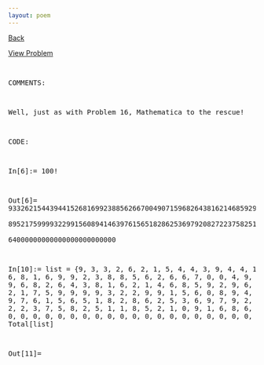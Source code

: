 ```yaml
---
layout: poem
---
```



<html>

<head>
<title>Euler - Problem 20</title>

<script type="text/javascript">

  var _gaq = _gaq || [];
  _gaq.push(['_setAccount', 'UA-16960753-5']);
  _gaq.push(['_trackPageview']);

  (function() {
    var ga = document.createElement('script'); ga.type = 'text/javascript'; ga.async = true;
    ga.src = ('https:' == document.location.protocol ? 'https://ssl' : 'http://www') + '.google-analytics.com/ga.js';
    var s = document.getElementsByTagName('script')[0]; s.parentNode.insertBefore(ga, s);
  })();

</script>

</head>

<body>

<p><a href="../index.html">Back</a></p>
<p><a href="http://projecteuler.net/problem=20" target="_blank">View Problem</a></p>
<pre>

COMMENTS:

Well, just as with Problem 16, Mathematica to the rescue!


CODE:

In[6]:= 100!

Out[6]= 93326215443944152681699238856266700490715968264381621468592963\
8952175999932299156089414639761565182862536979208272237582511852109168\
64000000000000000000000000

In[10]:= list = {9, 3, 3, 2, 6, 2, 1, 5, 4, 4, 3, 9, 4, 4, 1, 5, 2, 6,
    8, 1, 6, 9, 9, 2, 3, 8, 8, 5, 6, 2, 6, 6, 7, 0, 0, 4, 9, 0, 7, 1, 
   5, 9, 6, 8, 2, 6, 4, 3, 8, 1, 6, 2, 1, 4, 6, 8, 5, 9, 2, 9, 6, 3, 
   8, 9, 5, 2, 1, 7, 5, 9, 9, 9, 9, 3, 2, 2, 9, 9, 1, 5, 6, 0, 8, 9, 
   4, 1, 4, 6, 3, 9, 7, 6, 1, 5, 6, 5, 1, 8, 2, 8, 6, 2, 5, 3, 6, 9, 
   7, 9, 2, 0, 8, 2, 7, 2, 2, 3, 7, 5, 8, 2, 5, 1, 1, 8, 5, 2, 1, 0, 
   9, 1, 6, 8, 6, 4, 0, 0, 0, 0, 0, 0, 0, 0, 0, 0, 0, 0, 0, 0, 0, 0, 
   0, 0, 0, 0, 0, 0, 0, 0};
Total[list]

Out[11]=


</pre>
</body>
</html>
